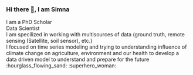 ### Hi there 👋, I am Simna 

<!--
**simnarassak/SimnaRassak** is a ✨ _special_ ✨ repository because its `README.md` (this file) appears on your GitHub profile.


-->
<p align="left">
           I am a PhD Scholar<br/>
Data Scientist <br/>
           I am specilized in working with multisources of data (ground truth, remote sensing (Satellite, soil sensor), etc.) <br/>
           I focused on time series modeling and trying to understanding influence of climate change on agriculture, environment and our health to develop a data driven model to understand and prepare for the future <br/>
:hourglass_flowing_sand:  :superhero_woman: <br/> 
  </p>

  
       
  

